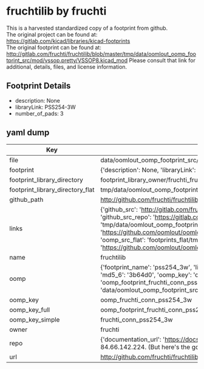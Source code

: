 # fruchtilib by fruchti  
This is a harvested standardized copy of a footprint from github.  
The original project can be found at:  
https://gitlab.com/kicad/libraries/kicad-footprints  
The original footprint can be found at:
http://gitlab.com/fruchti/fruchtilib/blob/master/tmp/data/oomlout_oomp_footprint_src/mod/vssop.pretty/VSSOP8.kicad_mod
Please consult that link for additional, details, files, and license information.  
## Footprint Details
* description: None  
* libraryLink: PSS254-3W  
* number_of_pads: 3  
## yaml dump  
| Key | Value |  
| --- | --- |  
| file | data/oomlout_oomp_footprint_src/fruchtilib/mod/conn.pretty/PSS254-3W.kicad_mod |  
| footprint | {'description': None, 'libraryLink': 'PSS254-3W', 'number_of_pads': 3} |  
| footprint_library_directory | footprint_library_owner/fruchti_fruchtilib |  
| footprint_library_directory_flat | tmp/data/oomlout_oomp_footprint_src/footprints_flat/fruchti_conn_pss254_3w/working |  
| github_path | http://github.com/fruchti/fruchtilib/blob/master/tmp/data/oomlout_oomp_footprint_src/mod/conn.pretty/PSS254-3W.kicad_mod |  
| links | {'github_src': 'http://gitlab.com/fruchti/fruchtilib/blob/master/tmp/data/oomlout_oomp_footprint_src/mod/vssop.pretty/VSSOP8.kicad_mod', 'github_src_repo': 'https://gitlab.com/kicad/libraries/kicad-footprints', 'oomp_bot': 'tmp/data/oomlout_oomp_footprint_src/footprints/fruchti_conn_pss254_3w/working', 'oomp_bot_github': 'https://github.com/oomlout/oomlout_oomp_footprint_bot/tree/main/tmp/data/oomlout_oomp_footprint_src/footprints/fruchti_conn_pss254_3w/working', 'oomp_src_flat': 'footprints_flat/tmp/data/oomlout_oomp_footprint_src/footprints_flat/fruchti_conn_pss254_3w/working', 'oomp_src_flat_github': 'https://github.com/oomlout/oomlout_oomp_footprint_src/tree/main/tmp/data/oomlout_oomp_footprint_src/footprints_flat/fruchti_conn_pss254_3w/working'} |  
| name | fruchtilib |  
| oomp | {'footprint_name': 'pss254_3w', 'library_name': 'conn', 'md5': '3b64d0d3bf6ae5208b5c96101c72d5fd', 'md5_10': '3b64d0d3bf', 'md5_5': '3b64d', 'md5_6': '3b64d0', 'oomp_key': 'oomp_fruchti_conn_pss254_3w', 'oomp_key_extra': 'oomp_footprint_fruchti_conn_pss254_3w', 'oomp_key_full': 'oomp_footprint_fruchti_conn_pss254_3w_3b64d0', 'oomp_key_simple': 'fruchti_conn_pss254_3w', 'original_filename': 'data/oomlout_oomp_footprint_src/fruchtilib/mod/conn.pretty/PSS254-3W.kicad_mod', 'owner_name': 'fruchti'} |  
| oomp_key | oomp_fruchti_conn_pss254_3w |  
| oomp_key_full | oomp_footprint_fruchti_conn_pss254_3w |  
| oomp_key_simple | fruchti_conn_pss254_3w |  
| owner | fruchti |  
| repo | {'documentation_url': 'https://docs.github.com/rest/overview/resources-in-the-rest-api#rate-limiting', 'message': "API rate limit exceeded for 84.66.142.224. (But here's the good news: Authenticated requests get a higher rate limit. Check out the documentation for more details.)"} |  
| url | http://github.com/fruchti/fruchtilib |  

